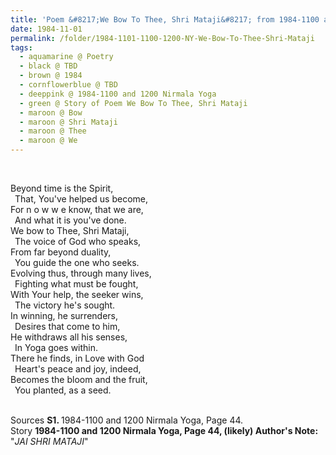 ```yaml
---
title: 'Poem &#8217;We Bow To Thee, Shri Mataji&#8217; from 1984-1100 and 1200 Nirmala Yoga, Page 44'
date: 1984-11-01
permalink: /folder/1984-1101-1100-1200-NY-We-Bow-To-Thee-Shri-Mataji
tags:
  - aquamarine @ Poetry
  - black @ TBD
  - brown @ 1984
  - cornflowerblue @ TBD
  - deeppink @ 1984-1100 and 1200 Nirmala Yoga
  - green @ Story of Poem We Bow To Thee, Shri Mataji
  - maroon @ Bow
  - maroon @ Shri Mataji
  - maroon @ Thee
  - maroon @ We
---
```


<br>

<p>
Beyond time is the Spirit,<br>
&ensp;That, You've helped us become,<br>
For n o w w e know, that we are,<br>
&ensp;And what it is you've done.<br>
We bow to Thee, Shri Mataji,<br>
&ensp;The voice of God who speaks,<br>
From far beyond duality,<br>
&ensp;You guide the one who seeks.<br>
Evolving thus, through many lives,<br>
&ensp;Fighting what must be fought,<br>
With Your help, the seeker wins,<br>
&ensp;The victory he's sought.<br>
In winning, he surrenders,<br>
&ensp;Desires that come to him,<br>
He withdraws all his senses,<br>
&ensp;In Yoga goes within.<br>
There he finds, in Love with God<br>
&ensp;Heart's peace and joy, indeed,<br>
Becomes the bloom and the fruit,<br>
&ensp;You planted, as a seed.<br>
</p>

<br>

<wave-list>
<list-title color="DarkSeaGreen" width="55">Sources</list-title>
  <list-item color="BlanchedAlmond"  width="280"><b>S1. </b> 1984-1100 and 1200 Nirmala Yoga, Page 44.</list-item>
</wave-list>

<br>

<wave-list>
<list-title color="DarkSeaGreen" width="40">Story</list-title>
  <list-item color="BlanchedAlmond"  width="280"><b>1984-1100 and 1200 Nirmala Yoga, Page 44, (likely) Author's Note:</b> "<i>JAI SHRI MATAJI</i>"</list-item>
</wave-list>